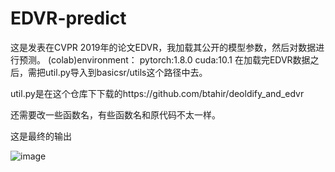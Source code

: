 # EDVR-predict
这是发表在CVPR 2019年的论文EDVR，我加载其公开的模型参数，然后对数据进行预测。
(colab)environment： pytorch:1.8.0  cuda:10.1
在加载完EDVR数据之后，需把util.py导入到basicsr/utils这个路径中去。

util.py是在这个仓库下下载的https://github.com/btahir/deoldify_and_edvr

还需要改一些函数名，有些函数名和原代码不太一样。

这是最终的输出

![image](https://user-images.githubusercontent.com/31944875/112634207-43846500-8e75-11eb-9225-9b0856f80cf8.png)
